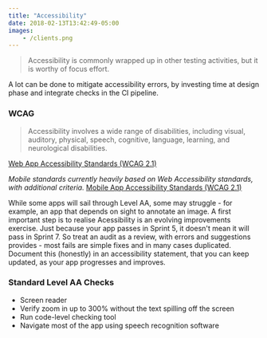 ```yaml
---
title: "Accessibility"
date: 2018-02-13T13:42:49-05:00
images:
    - /clients.png
---
```

> Accessibility is commonly wrapped up in other testing activities, but it is worthy of focus effort.

A lot can be done to mitigate accessibility errors, by investing time at design phase and integrate checks in the CI pipeline.

### WCAG

> Accessibility involves a wide range of disabilities, including visual, auditory, physical, speech, cognitive, language, learning, and neurological disabilities. 

[Web App Accessibility Standards (WCAG 2.1)](https://www.w3.org/TR/WCAG21/)

_Mobile standards currently heavily based on Web Accessibility standards, with additional criteria._
[Mobile App Accessibility Standards (WCAG 2.1)](https://www.w3.org/WAI/standards-guidelines/mobile/)

While some apps will sail through Level AA, some may struggle - for example, an app that depends on sight to annotate an image. A first important step is to realise Acessibility is an evolving improvements exercise.  Just because your app passes in Sprint 5, it doesn't mean it will pass in Sprint 7. So treat an audit as a review, with errors and suggestions provides - most fails are simple fixes and in many cases duplicated. Document this (honestly) in an accessibility statement, that you can keep updated, as your app progresses and improves.

### Standard Level AA Checks
- Screen reader
- Verify zoom in up to 300% without the text spilling off the screen
- Run code-level checking tool
- Navigate most of the app using speech recognition software
